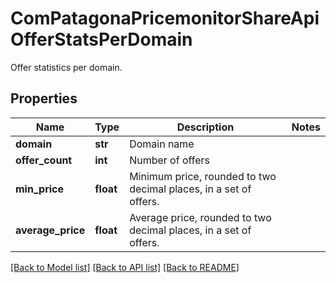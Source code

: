 # ComPatagonaPricemonitorShareApiOfferStatsPerDomain

Offer statistics per domain.
## Properties
Name | Type | Description | Notes
------------ | ------------- | ------------- | -------------
**domain** | **str** | Domain name | 
**offer_count** | **int** | Number of offers | 
**min_price** | **float** | Minimum price, rounded to two decimal places, in a set of offers. | 
**average_price** | **float** | Average price, rounded to two decimal places, in a set of offers. | 

[[Back to Model list]](../README.md#documentation-for-models) [[Back to API list]](../README.md#documentation-for-api-endpoints) [[Back to README]](../README.md)


